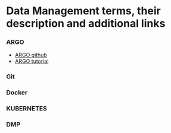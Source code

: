 # Data Management terms, their description and additional links

### ARGO
 - [ARGO github]()
 - [ARGO tutorial]()

### Git

### Docker

### KUBERNETES

### DMP

### 
